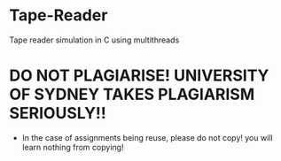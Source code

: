 # Tape-Reader
Tape reader simulation in C using multithreads 

# DO NOT PLAGIARISE! UNIVERSITY OF SYDNEY TAKES PLAGIARISM SERIOUSLY!!
* In the case of assignments being reuse, please do not copy! you will learn nothing from copying!
